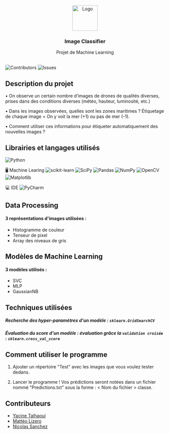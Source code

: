 <br/>
<p align="center">
  <a href="https://github.com/ycncy/ImageClassifier">
    <img src="https://upload.wikimedia.org/wikipedia/commons/d/d5/Hey_Machine_Learning_Logo.png" alt="Logo" width="80" height="80">
  </a>

  <h3 align="center">Image Classifier</h3>

  <p align="center">
    Projet de Machine Learning
    <br/>
    <br/>
  </p>
</p>

![Contributors](https://img.shields.io/github/contributors/ycncy/ImageClassifier?color=dark-green) ![Issues](https://img.shields.io/github/issues/ycncy/ImageClassifier) 

## Description du projet

• On observe un certain nombre d’images de drones de qualités diverses, prises dans des conditions diverses (météo, hauteur, luminosité, etc.)

• Dans les images observées, quelles sont les zones
maritimes ?
Étiquetage de chaque image = On y voit la mer (+1) ou pas de mer (-1).

• Comment utiliser ces informations pour étiqueter automatiquement des nouvelles images ?

## Librairies et langages utilisés

![Python](https://img.shields.io/badge/python-3670A0?style=for-the-badge&logo=python&logoColor=ffdd54)

🖥️ Machine Learing
![scikit-learn](https://img.shields.io/badge/scikit--learn-%23F7931E.svg?style=for-the-badge&logo=scikit-learn&logoColor=white) ![SciPy](https://img.shields.io/badge/SciPy-%230C55A5.svg?style=for-the-badge&logo=scipy&logoColor=%white) ![Pandas](https://img.shields.io/badge/pandas-%23150458.svg?style=for-the-badge&logo=pandas&logoColor=white) ![NumPy](https://img.shields.io/badge/numpy-%23013243.svg?style=for-the-badge&logo=numpy&logoColor=white) ![OpenCV](https://img.shields.io/badge/opencv-%23white.svg?style=for-the-badge&logo=opencv&logoColor=white) ![Matplotlib](https://img.shields.io/badge/Matplotlib-%23ffffff.svg?style=for-the-badge&logo=Matplotlib&logoColor=black) 


💻 IDE
![PyCharm](https://img.shields.io/badge/pycharm-143?style=for-thebadge&logo=pycharm&logoColor=black&color=black&labelColor=green)

## Data Processing

#### 3 représentations d'images utilisées :
- Histogramme de couleur
- Tenseur de pixel
- Array des niveaux de gris

## Modèles de Machine Learning
#### 3 modèles utilisés :
- SVC
- MLP
- GaussianNB

## Techniques utilisées

##### Recherche des hyper-paramètres d'un modèle : `sklearn.GridSearchCV`
##### Évaluation du score d'un modèle : évaluation grâce la `validation croisée` : `sklearn.cross_val_score`


## Comment utiliser le programme

1. Ajouter un répertoire "Test" avec les images que vous voulez tester dedans.

2. Lancer le programme ! Vos prédictions seront notées dans un fichier nommé "Predictions.txt" sous la forme :
< Nom du fichier > classe.

## Contributeurs

* [Yacine Talhaoui](https://github.com/ycncy/)
* [Mattéo Lizero](https://github.com/AngryWalrusss)
* [Nicolas Sanchez](https://github.com/nicolassnch)
